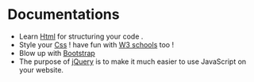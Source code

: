 # Documentations  

- Learn [Html](https://html.com/document/) for structuring your code .  
- Style your [Css](https://developer.mozilla.org/en-US/docs/Web/CSS) ! have fun with [W3 schools](https://www.w3schools.com/cssref/index.php) too !  
- Blow up with [Bootstrap](https://getbootstrap.com/docs/5.3/getting-started/introduction/)  
- The purpose of [jQuery](https://www.w3schools.com/jquery/jquery_get_started.asp) is to make it much easier to use JavaScript on your website.  
